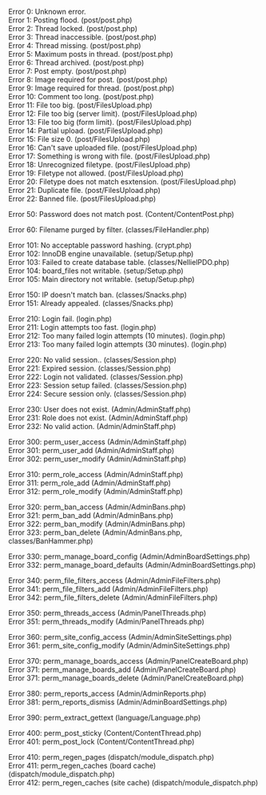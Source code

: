 Error 0: Unknown error.  
Error 1: Posting flood. (post/post.php)  
Error 2: Thread locked. (post/post.php)  
Error 3: Thread inaccessible. (post/post.php)  
Error 4: Thread missing. (post/post.php)  
Error 5: Maximum posts in thread. (post/post.php)  
Error 6: Thread archived. (post/post.php)  
Error 7: Post empty. (post/post.php)  
Error 8: Image required for post. (post/post.php)  
Error 9: Image required for thread. (post/post.php)  
Error 10: Comment too long. (post/post.php)  
Error 11: File too big. (post/FilesUpload.php)  
Error 12: File too big (server limit). (post/FilesUpload.php)  
Error 13: File too big (form limit). (post/FilesUpload.php)  
Error 14: Partial upload. (post/FilesUpload.php)  
Error 15: File size 0. (post/FilesUpload.php)  
Error 16: Can't save uploaded file. (post/FilesUpload.php)  
Error 17: Something is wrong with file. (post/FilesUpload.php)  
Error 18: Unrecognized filetype. (post/FilesUpload.php)  
Error 19: Filetype not allowed. (post/FilesUpload.php)  
Error 20: Filetype does not match esxtension. (post/FilesUpload.php)  
Error 21: Duplicate file. (post/FilesUpload.php)  
Error 22: Banned file. (post/FilesUpload.php)  

Error 50: Password does not match post. (Content/ContentPost.php)  

Error 60: Filename purged by filter. (classes/FileHandler.php)  

Error 101: No acceptable password hashing. (crypt.php)  
Error 102: InnoDB engine unavailable. (setup/Setup.php)  
Error 103: Failed to create database table. (classes/NellielPDO.php)  
Error 104: board_files not writable. (setup/Setup.php)  
Error 105: Main directory not writable. (setup/Setup.php)  

Error 150: IP doesn't match ban. (classes/Snacks.php)  
Error 151: Already appealed. (classes/Snacks.php)  

Error 210: Login fail. (login.php)  
Error 211: Login attempts too fast. (login.php)  
Error 212: Too many failed login attempts (10 minutes). (login.php)  
Error 213: Too many failed login attempts (30 minutes). (login.php)  

Error 220: No valid session.. (classes/Session.php)  
Error 221: Expired session. (classes/Session.php)  
Error 222: Login not validated. (classes/Session.php)  
Error 223: Session setup failed. (classes/Session.php)  
Error 224: Secure session only. (classes/Session.php)  

Error 230: User does not exist. (Admin/AdminStaff.php)  
Error 231: Role does not exist. (Admin/AdminStaff.php)  
Error 232: No valid action. (Admin/AdminStaff.php)  

Error 300: perm_user_access (Admin/AdminStaff.php)  
Error 301: perm_user_add (Admin/AdminStaff.php)  
Error 302: perm_user_modify (Admin/AdminStaff.php)  

Error 310: perm_role_access (Admin/AdminStaff.php)  
Error 311: perm_role_add (Admin/AdminStaff.php)  
Error 312: perm_role_modify (Admin/AdminStaff.php)  

Error 320: perm_ban_access (Admin/AdminBans.php)  
Error 321: perm_ban_add (Admin/AdminBans.php)  
Error 322: perm_ban_modify (Admin/AdminBans.php)  
Error 323: perm_ban_delete (Admin/AdminBans.php, classes/BanHammer.php)  

Error 330: perm_manage_board_config (Admin/AdminBoardSettings.php)  
Error 332: perm_manage_board_defaults (Admin/AdminBoardSettings.php)  

Error 340: perm_file_filters_access (Admin/AdminFileFilters.php)  
Error 341: perm_file_filters_add (Admin/AdminFileFilters.php)  
Error 342: perm_file_filters_delete (Admin/AdminFileFilters.php)  

Error 350: perm_threads_access (Admin/PanelThreads.php)  
Error 351: perm_threads_modify (Admin/PanelThreads.php)  

Error 360: perm_site_config_access (Admin/AdminSiteSettings.php)  
Error 361: perm_site_config_modify (Admin/AdminSiteSettings.php)  

Error 370: perm_manage_boards_access (Admin/PanelCreateBoard.php)  
Error 371: perm_manage_boards_add (Admin/PanelCreateBoard.php)  
Error 371: perm_manage_boards_delete (Admin/PanelCreateBoard.php)  

Error 380: perm_reports_access (Admin/AdminReports.php)  
Error 381: perm_reports_dismiss (Admin/AdminBoardSettings.php)  

Error 390: perm_extract_gettext (language/Language.php)  

Error 400: perm_post_sticky (Content/ContentThread.php)  
Error 401: perm_post_lock (Content/ContentThread.php)  

Error 410: perm_regen_pages (dispatch/module_dispatch.php)  
Error 411: perm_regen_caches (board cache) (dispatch/module_dispatch.php)  
Error 412: perm_regen_caches (site cache) (dispatch/module_dispatch.php)  